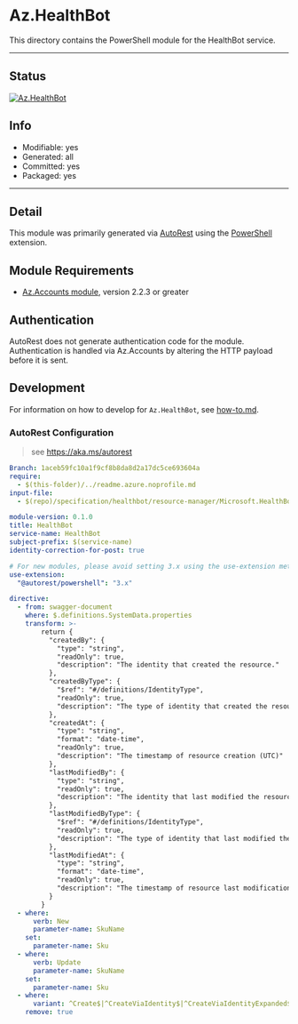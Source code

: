 <!-- region Generated -->
# Az.HealthBot
This directory contains the PowerShell module for the HealthBot service.

---
## Status
[![Az.HealthBot](https://img.shields.io/powershellgallery/v/Az.HealthBot.svg?style=flat-square&label=Az.HealthBot "Az.HealthBot")](https://www.powershellgallery.com/packages/Az.HealthBot/)

## Info
- Modifiable: yes
- Generated: all
- Committed: yes
- Packaged: yes

---
## Detail
This module was primarily generated via [AutoRest](https://github.com/Azure/autorest) using the [PowerShell](https://github.com/Azure/autorest.powershell) extension.

## Module Requirements
- [Az.Accounts module](https://www.powershellgallery.com/packages/Az.Accounts/), version 2.2.3 or greater

## Authentication
AutoRest does not generate authentication code for the module. Authentication is handled via Az.Accounts by altering the HTTP payload before it is sent.

## Development
For information on how to develop for `Az.HealthBot`, see [how-to.md](how-to.md).
<!-- endregion -->

### AutoRest Configuration
> see https://aka.ms/autorest

``` yaml
Branch: 1aceb59fc10a1f9cf8b8da8d2a17dc5ce693604a
require:
  - $(this-folder)/../readme.azure.noprofile.md
input-file:
  - $(repo)/specification/healthbot/resource-manager/Microsoft.HealthBot/stable/2020-12-08/healthbot.json

module-version: 0.1.0
title: HealthBot
service-name: HealthBot
subject-prefix: $(service-name)
identity-correction-for-post: true

# For new modules, please avoid setting 3.x using the use-extension method and instead, use 4.x as the default option
use-extension:
  "@autorest/powershell": "3.x"

directive:
  - from: swagger-document
    where: $.definitions.SystemData.properties
    transform: >-
        return {
          "createdBy": {
            "type": "string",
            "readOnly": true,
            "description": "The identity that created the resource."
          },
          "createdByType": {
            "$ref": "#/definitions/IdentityType",
            "readOnly": true,
            "description": "The type of identity that created the resource"
          },
          "createdAt": {
            "type": "string",
            "format": "date-time",
            "readOnly": true,
            "description": "The timestamp of resource creation (UTC)"
          },
          "lastModifiedBy": {
            "type": "string",
            "readOnly": true,
            "description": "The identity that last modified the resource."
          },
          "lastModifiedByType": {
            "$ref": "#/definitions/IdentityType",
            "readOnly": true,
            "description": "The type of identity that last modified the resource"
          },
          "lastModifiedAt": {
            "type": "string",
            "format": "date-time",
            "readOnly": true,
            "description": "The timestamp of resource last modification (UTC)"
          }
        }
  - where:
      verb: New
      parameter-name: SkuName
    set:
      parameter-name: Sku
  - where:
      verb: Update
      parameter-name: SkuName
    set:
      parameter-name: Sku
  - where:
      variant: ^Create$|^CreateViaIdentity$|^CreateViaIdentityExpanded$|^Update$|^UpdateViaIdentity$
    remove: true
```
